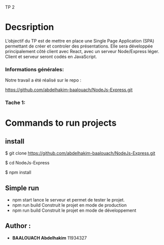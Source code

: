 TP 2

# Decsription

L’objectif du TP est de mettre en place une Single Page Application (SPA) permettant de créer et controler des présentations. Elle sera développée principalement côté client avec React, avec un serveur Node/Express léger. Client et serveur seront codés en JavaScript.

### Informations générales:

Notre travail a été réalisé sur le repo :

<https://github.com/abdelhakim-baalouach/NodeJs-Express.git>

### Tache 1:

# Commands to run projects

## install

\$ git clone https://github.com/abdelhakim-baalouach/NodeJs-Express.git

\$ cd NodeJs-Express

\$ npm install

## Simple run

- npm start lance le serveur et permet de tester le projet.
- npm run build Construit le projet en mode de production
- npm run build Construit le projet en mode de développement

## Author :

- **BAALOUACH Abdelhakim** 11934327
